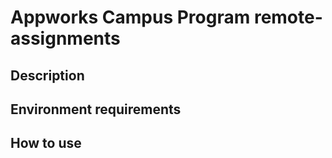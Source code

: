 # Appworks Campus Program remote-assignments 
## Description
## Environment requirements
## How to use